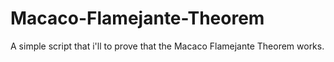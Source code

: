 # Macaco-Flamejante-Theorem
A simple script that i'll to prove that the Macaco Flamejante Theorem works. 
